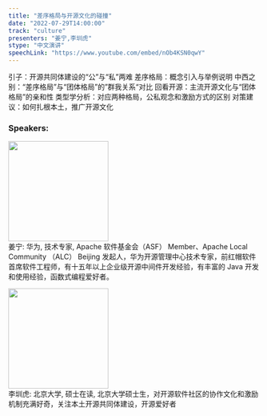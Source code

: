 ```yaml
---
title: "差序格局与开源文化的碰撞"
date: "2022-07-29T14:00:00"
track: "culture"
presenters: "姜宁,李圳虎"
stype: "中文演讲"
speechLink: "https://www.youtube.com/embed/nOb4KSN0qwY"
---
```

引子：开源共同体建设的“公”与“私”两难
差序格局：概念引入与举例说明
中西之别：“差序格局”与“团体格局”的”群我关系“对比
回看开源：主流开源文化与“团体格局”的亲和性
类型学分析：对应两种格局，公私观念和激励方式的区别
对策建议：如何扎根本土，推广开源文化
 ### Speakers: 
 <img src="images/speaker/1130.png" width="200" /><br>姜宁: 华为, 技术专家, Apache 软件基金会（ASF） Member、Apache Local Community （ALC） Beijing 发起人，华为开源管理中心技术专家，前红帽软件首席软件工程师，有十五年以上企业级开源中间件开发经验，有丰富的 Java 开发和使用经验，函数式编程爱好者。

 <img src="images/speaker/1130_2.png" width="200" /><br>李圳虎: 北京大学, 硕士在读, 北京大学硕士生，对开源软件社区的协作文化和激励机制充满好奇，关注本土开源共同体建设，开源爱好者

 